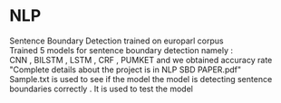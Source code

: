 # NLP
Sentence Boundary Detection trained on europarl corpus <br>
Trained 5 models for sentence boundary detection namely : <br>
CNN , BILSTM , LSTM , CRF , PUMKET and we obtained accuracy rate  <br>
"Complete details about the project is in NLP SBD PAPER.pdf" <br>
Sample.txt is used to see if the model the model is detecting sentence boundaries correctly . It is used to test the model <br>
